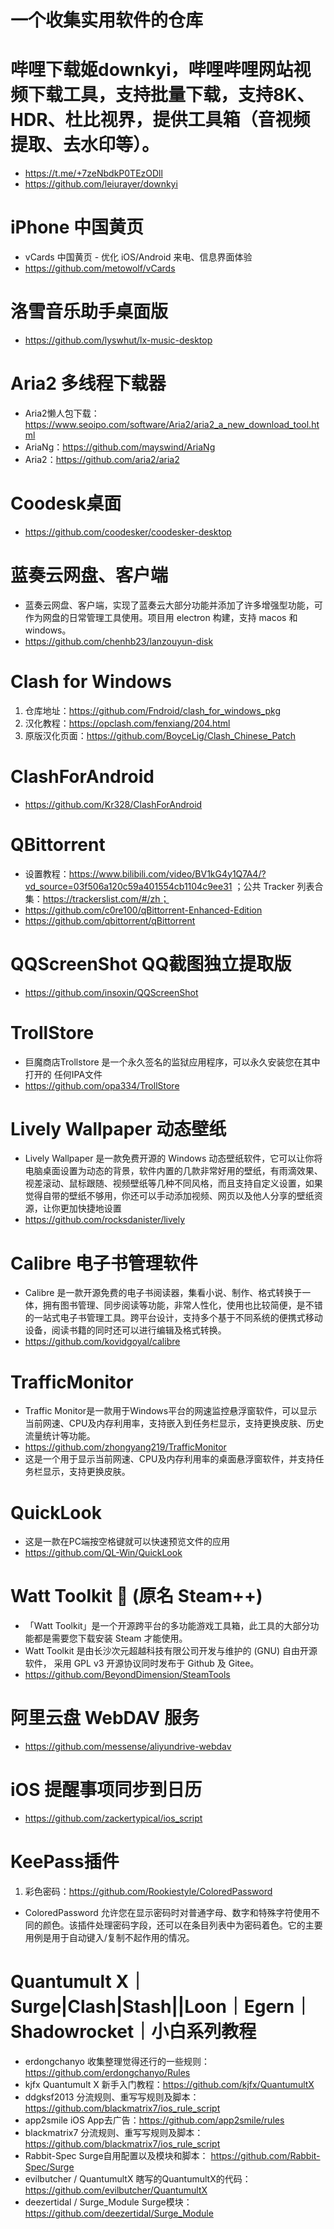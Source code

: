 # 一个收集实用软件的仓库

# 哔哩下载姬downkyi，哔哩哔哩网站视频下载工具，支持批量下载，支持8K、HDR、杜比视界，提供工具箱（音视频提取、去水印等）。
* https://t.me/+7zeNbdkP0TEzODll
* https://github.com/leiurayer/downkyi

# iPhone 中国黄页
* vCards 中国黄页 - 优化 iOS/Android 来电、信息界面体验
* https://github.com/metowolf/vCards

# 洛雪音乐助手桌面版
* https://github.com/lyswhut/lx-music-desktop

# Aria2 多线程下载器
* Aria2懒人包下载：https://www.seoipo.com/software/Aria2/aria2_a_new_download_tool.html
* AriaNg：https://github.com/mayswind/AriaNg
* Aria2：https://github.com/aria2/aria2

# Coodesk桌面
* https://github.com/coodesker/coodesker-desktop

# 蓝奏云网盘、客户端
* 蓝奏云网盘、客户端，实现了蓝奏云大部分功能并添加了许多增强型功能，可作为网盘的日常管理工具使用。项目用 electron 构建，支持 macos 和 windows。
* https://github.com/chenhb23/lanzouyun-disk

# Clash for Windows
1. 仓库地址：https://github.com/Fndroid/clash_for_windows_pkg
2. 汉化教程：https://opclash.com/fenxiang/204.html
3. 原版汉化页面：https://github.com/BoyceLig/Clash_Chinese_Patch

# ClashForAndroid
* https://github.com/Kr328/ClashForAndroid

# QBittorrent
* 设置教程：https://www.bilibili.com/video/BV1kG4y1Q7A4/?vd_source=03f506a120c59a401554cb1104c9ee31 ；公共 Tracker 列表合集：https://trackerslist.com/#/zh；
* https://github.com/c0re100/qBittorrent-Enhanced-Edition
* https://github.com/qbittorrent/qBittorrent

# QQScreenShot QQ截图独立提取版
* https://github.com/insoxin/QQScreenShot

# TrollStore
* 巨魔商店Trollstore 是一个永久签名的监狱应用程序，可以永久安装您在其中打开的 任何IPA文件
* https://github.com/opa334/TrollStore

# Lively Wallpaper 动态壁纸
* Lively Wallpaper 是一款免费开源的 Windows 动态壁纸软件，它可以让你将电脑桌面设置为动态的背景，软件内置的几款非常好用的壁纸，有雨滴效果、视差滚动、鼠标跟随、视频壁纸等几种不同风格，而且支持自定义设置，如果觉得自带的壁纸不够用，你还可以手动添加视频、网页以及他人分享的壁纸资源，让你更加快捷地设置
* https://github.com/rocksdanister/lively

# Calibre 电子书管理软件
* Calibre 是一款开源免费的电子书阅读器，集看小说、制作、格式转换于一体，拥有图书管理、同步阅读等功能，非常人性化，使用也比较简便，是不错的一站式电子书管理工具。跨平台设计，支持多个基于不同系统的便携式移动设备，阅读书籍的同时还可以进行编辑及格式转换。
* https://github.com/kovidgoyal/calibre

# TrafficMonitor 
* Traffic Monitor是一款用于Windows平台的网速监控悬浮窗软件，可以显示当前网速、CPU及内存利用率，支持嵌入到任务栏显示，支持更换皮肤、历史流量统计等功能。
* https://github.com/zhongyang219/TrafficMonitor
* 这是一个用于显示当前网速、CPU及内存利用率的桌面悬浮窗软件，并支持任务栏显示，支持更换皮肤。

# QuickLook
* 这是一款在PC端按空格键就可以快速预览文件的应用
* https://github.com/QL-Win/QuickLook

# Watt Toolkit 🧰 (原名 Steam++)
* 「Watt Toolkit」是一个开源跨平台的多功能游戏工具箱，此工具的大部分功能都是需要您下载安装 Steam 才能使用。
* Watt Toolkit 是由长沙次元超越科技有限公司开发与维护的 (GNU) 自由开源软件， 采用 GPL v3 开源协议同时发布于 Github 及 Gitee。
* https://github.com/BeyondDimension/SteamTools

# 阿里云盘 WebDAV 服务
* https://github.com/messense/aliyundrive-webdav

# iOS 提醒事项同步到日历
* https://github.com/zackertypical/ios_script

# KeePass插件
1. 彩色密码：https://github.com/Rookiestyle/ColoredPassword
* ColoredPassword 允许您在显示密码时对普通字母、数字和特殊字符使用不同的颜色。该插件处理密码字段，还可以在条目列表中为密码着色。它的主要用例是用于自动键入/复制不起作用的情况。

# Quantumult X｜Surge|Clash|Stash||Loon｜Egern｜Shadowrocket｜小白系列教程
 
* erdongchanyo 收集整理觉得还行的一些规则：https://github.com/erdongchanyo/Rules
* kjfx Quantumult X 新手入门教程：https://github.com/kjfx/QuantumultX
* ddgksf2013 分流规则、重写写规则及脚本：https://github.com/blackmatrix7/ios_rule_script
* app2smile iOS App去广告：https://github.com/app2smile/rules
* blackmatrix7 分流规则、重写写规则及脚本：https://github.com/blackmatrix7/ios_rule_script
* Rabbit-Spec  Surge自用配置以及模块和脚本： https://github.com/Rabbit-Spec/Surge
* evilbutcher / QuantumultX    瞎写的QuantumultX的代码：https://github.com/evilbutcher/QuantumultX
* deezertidal / Surge_Module     Surge模块：https://github.com/deezertidal/Surge_Module
